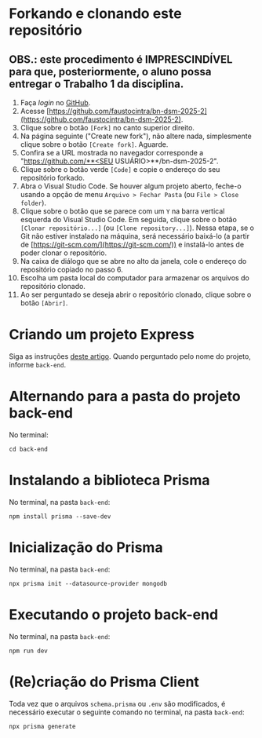 # Forkando e clonando este repositório

## OBS.: este procedimento é IMPRESCINDÍVEL para que, posteriormente, o aluno possa entregar o Trabalho 1 da disciplina.

1. Faça _login_ no [GitHub](https://github.com).
2. Acesse [https://github.com/faustocintra/bn-dsm-2025-2](https://github.com/faustocintra/bn-dsm-2025-2).
3. Clique sobre o botão `[Fork]` no canto superior direito.
4. Na página seguinte ("Create new fork"), não altere nada, simplesmente clique sobre o botão `[Create fork]`. Aguarde.
5. Confira se a URL mostrada no navegador corresponde a "https://github.com/**<SEU USUÁRIO>**/bn-dsm-2025-2".
6. Clique sobre o botão verde `[Code]` e copie o endereço do seu repositório forkado.
7. Abra o Visual Studio Code. Se houver algum projeto aberto, feche-o usando a opção de menu `Arquivo > Fechar Pasta` (ou `File > Close folder`).
8. Clique sobre o botão que se parece com um `Y` na barra vertical esquerda do Visual Studio Code. Em seguida, clique sobre o botão `[Clonar repositório...]` (ou `[Clone repository...]`). Nessa etapa, se o Git não estiver instalado na máquina, será necessário baixá-lo (a partir de [https://git-scm.com/](https://git-scm.com/)) e instalá-lo antes de poder clonar o repositório.
9. Na caixa de diálogo que se abre no alto da janela, cole o endereço do repositório copiado no passo 6.
10. Escolha um pasta local do computador para armazenar os arquivos do repositório clonado.
11. Ao ser perguntado se deseja abrir o repositório clonado, clique sobre o botão `[Abrir]`.

# Criando um projeto Express

Siga as instruções [deste artigo](https://faustocintra.com.br/desenvolvimento-back-end/criando-um-projeto-express-js-em-2024/). Quando perguntado pelo nome do projeto, informe `back-end`.

# Alternando para a pasta do projeto back-end

No terminal:

`cd back-end`

# Instalando a biblioteca Prisma

No terminal, na pasta `back-end`:

`npm install prisma --save-dev`

# Inicialização do Prisma

No terminal, na pasta `back-end`:

`npx prisma init --datasource-provider mongodb`

# Executando o projeto back-end

No terminal, na pasta `back-end`:

`npm run dev`

# (Re)criação do Prisma Client

Toda vez que o arquivos `schema.prisma` ou `.env` são modificados, é necessário executar o seguinte comando no terminal, na pasta `back-end`:

`npx prisma generate`
